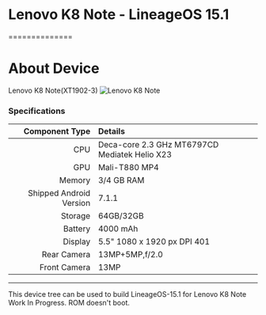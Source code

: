 # Lenovo K8 Note - LineageOS 15.1
==============

# About Device

Lenovo K8 Note(XT1902-3)
![Lenovo K8 Note](https://cdn2.gsmarena.com/vv/pics/lenovo/lenovo-k8-note-5.jpg "Lenovo K8 Note")

### Specifications

Component Type | Details
-------:|:-------------------------
CPU     | Deca-core 2.3 GHz MT6797CD Mediatek Helio X23
GPU     | Mali-T880 MP4
Memory  | 3/4 GB RAM
Shipped Android Version | 7.1.1
Storage | 64GB/32GB
Battery | 4000 mAh
Display | 5.5" 1080 x 1920 px DPI 401
Rear Camera | 13MP+5MP,f/2.0
Front Camera | 13MP

---

This device tree can be used to build LineageOS-15.1 for Lenovo K8 Note
Work In Progress. ROM doesn't boot.